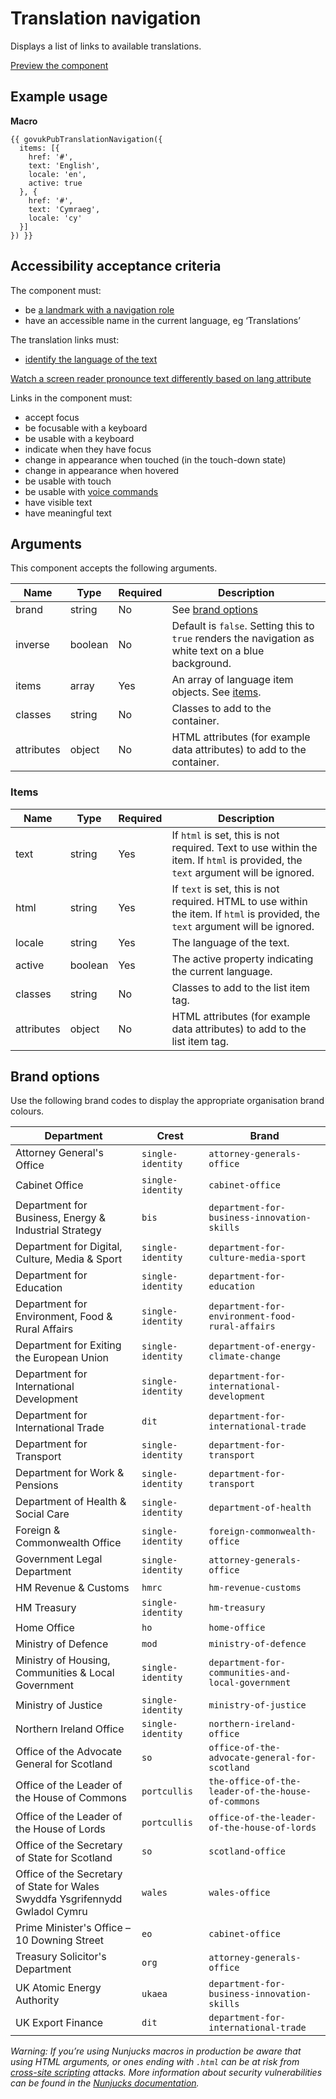 # Translation navigation

Displays a list of links to available translations.

[Preview the component](https://govuk-publishing-frontend.herokuapp.com/components/translation-navigation/)

## Example usage

**Macro**
```
{{ govukPubTranslationNavigation({
  items: [{
    href: '#',
    text: 'English',
    locale: 'en',
    active: true
  }, {
    href: '#',
    text: 'Cymraeg',
    locale: 'cy'
  }]
}) }}
```

## Accessibility acceptance criteria

The component must:

- be [a landmark with a navigation role](https://accessibility.blog.gov.uk/2016/05/27/using-navigation-landmarks/)
- have an accessible name in the current language, eg ‘Translations’

The translation links must:

- [identify the language of the text](https://www.w3.org/TR/UNDERSTANDING-WCAG20/meaning-other-lang-id.html#meaning-other-lang-id-examples-head)

[Watch a screen reader pronounce text differently based on lang attribute](https://bit.ly/screenreaderpronunciation)

Links in the component must:

- accept focus
- be focusable with a keyboard
- be usable with a keyboard
- indicate when they have focus
- change in appearance when touched (in the touch-down state)
- change in appearance when hovered
- be usable with touch
- be usable with [voice commands](https://www.w3.org/WAI/perspectives/voice.html)
- have visible text
- have meaningful text

## Arguments

This component accepts the following arguments.

|Name|Type|Required|Description|
|---|---|---|---|
|brand|string|No|See [brand options](#brand-options)|
|inverse|boolean|No|Default is `false`. Setting this to `true` renders the navigation as white text on a blue background.|
|items|array|Yes|An array of language item objects. See [items](#items).|
|classes|string|No|Classes to add to the container.|
|attributes|object|No|HTML attributes (for example data attributes) to add to the container.|

### Items

|Name|Type|Required|Description|
|---|---|---|---|
|text|string|Yes|If `html` is set, this is not required. Text to use within the item. If `html` is provided, the `text` argument will be ignored.|
|html|string|Yes|If `text` is set, this is not required. HTML to use within the item. If `html` is provided, the `text` argument will be ignored.|
|locale|string|Yes|The language of the text.|
|active|boolean|Yes|The active property indicating the current language.|
|classes|string|No|Classes to add to the list item tag.|
|attributes|object|No|HTML attributes (for example data attributes) to add to the list item tag.|

## Brand options

Use the following brand codes to display the appropriate organisation brand colours.

|Department|Crest|Brand|
|---|---|---|
|Attorney General's Office|`single-identity`|`attorney-generals-office`|
|Cabinet Office|`single-identity`|`cabinet-office`|
|Department for Business, Energy & Industrial Strategy|`bis`|`department-for-business-innovation-skills`|
|Department for Digital, Culture, Media & Sport|`single-identity`|`department-for-culture-media-sport`|
|Department for Education|`single-identity`|`department-for-education`|
|Department for Environment, Food & Rural Affairs|`single-identity`|`department-for-environment-food-rural-affairs`|
|Department for Exiting the European Union|`single-identity`|`department-of-energy-climate-change`|
|Department for International Development|`single-identity`|`department-for-international-development`|
|Department for International Trade|`dit`|`department-for-international-trade`|
|Department for Transport|`single-identity`|`department-for-transport`|
|Department for Work & Pensions|`single-identity`|`department-for-transport`|
|Department of Health & Social Care|`single-identity`|`department-of-health`|
|Foreign & Commonwealth Office|`single-identity`|`foreign-commonwealth-office`|
|Government Legal Department|`single-identity`|`attorney-generals-office`|
|HM Revenue & Customs|`hmrc`|`hm-revenue-customs`|
|HM Treasury|`single-identity`|`hm-treasury`|
|Home Office|`ho`|`home-office`|
|Ministry of Defence|`mod`|`ministry-of-defence`|
|Ministry of Housing, Communities & Local Government|`single-identity`|`department-for-communities-and-local-government`|
|Ministry of Justice|`single-identity`|`ministry-of-justice`|
|Northern Ireland Office|`single-identity`|`northern-ireland-office`|
|Office of the Advocate General for Scotland|`so`|`office-of-the-advocate-general-for-scotland`|
|Office of the Leader of the House of Commons|`portcullis`|`the-office-of-the-leader-of-the-house-of-commons`|
|Office of the Leader of the House of Lords|`portcullis`|`office-of-the-leader-of-the-house-of-lords`|
|Office of the Secretary of State for Scotland|`so`|`scotland-office`|
|Office of the Secretary of State for Wales<br>Swyddfa Ysgrifennydd Gwladol Cymru|`wales`|`wales-office`|
|Prime Minister's Office – 10 Downing Street|`eo`|`cabinet-office`|
|Treasury Solicitor's Department|`org`|`attorney-generals-office`|
|UK Atomic Energy Authority|`ukaea`|`department-for-business-innovation-skills`|
|UK Export Finance|`dit`|`department-for-international-trade`|

*Warning: If you’re using Nunjucks macros in production be aware that using HTML arguments, or ones ending with `.html` can be at risk from [cross-site scripting](https://en.wikipedia.org/wiki/Cross-site_scripting) attacks. More information about security vulnerabilities can be found in the [Nunjucks documentation](https://mozilla.github.io/nunjucks/api.html#user-defined-templates-warning).*
